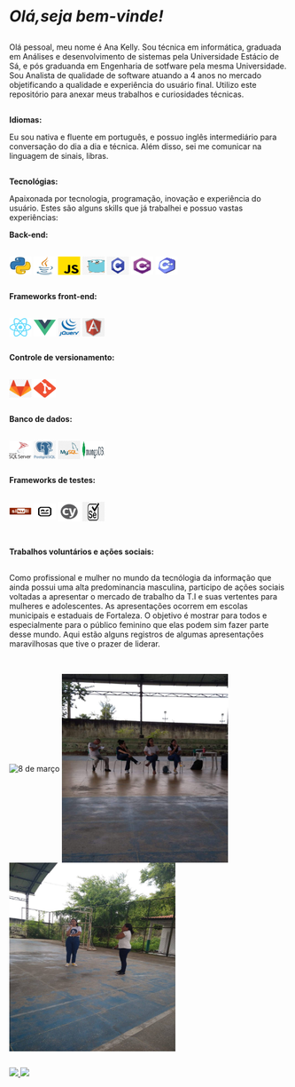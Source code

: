 # **_Olá,seja bem-vinde!_**


   ##
  Olá pessoal, meu nome é Ana Kelly. Sou técnica em informática, graduada em Análises e desenvolvimento de sistemas pela Universidade Estácio de Sá, e pós graduanda em Engenharia de sotfware pela mesma Universidade. Sou Analista de qualidade de software atuando a 4 anos no mercado objetificando a qualidade e experiência do usuário final. Utilizo este repositório para anexar meus trabalhos e curiosidades técnicas. 
 
##
**Idiomas:**

  Eu sou nativa e fluente em português, e possuo inglês intermediário para conversação do dia a dia e técnica. Além disso, sei me comunicar na linguagem de sinais, libras. 

   ##

**Tecnológias:**

  Apaixonada por tecnologia, programação, inovação e experiência do usuário. Estes são alguns skills que já trabalhei e possuo vastas experiências:

  **Back-end:**
  
<div style="display: inline_block"><br>

<img align="center" alt="python" height="33" width="40"  src="images/python.png"/>
<img align="center" alt="java" height="33" width="40" src="images/java.png"/>
<img align="center" alt="javascript" height="33" width="40" src="images/javascript.png"/>
<img align="center" alt="GO" height="33" width="40" src="images/Go.png"/>
<img align="center" alt="c" height="33" width="40" src="images/c.jpg"/>
<img align="center" alt="c#" height="33" width="40" src="images/c2.png"/>
<img align="center" alt="c++" height="33" width="40" src="images/c++.webp"/>
</div>

##

**Frameworks front-end:**
<div style="display: inline_block"><br>
<img align="center" alt="react" height="33" width="40"  src="images/react.png"/>
<img align="center" alt="vuejs" height="33" width="40" src="images/vuejs.png"/>
<img align="center" alt="jquery" height="33" width="40" src="images/jquery.png"/>
<img align="center" alt="angular" height="33" width="40" src="images/angular.png"/> 
</div>

##

**Controle de versionamento:**

<div style="display: inline_block"><br>

<img align="center" alt="gitlab" height="33" width="40"  src="images/gitlab.png">
<img align="center" alt="git" height="33" width="40"  src="images/git.png">
</div>

##

 **Banco de dados:**
<div style="display: inline_block"><br>

<img align="center" alt="sqlserver" height="33" width="40"  src="images/sqlserver.svg">
<img align="center" alt="postgree" height="33" width="40"  src="images/postgree.png">
<img align="center" alt="mysql" height="33" width="40"  src="images/mysql.png">
<img align="center" alt="MongoDB" height="33" width="40"  src="images/MongoDB.png">
 </div>

 ##

  **Frameworks de testes:**
  
  <div style="display: inline_block"><br>
  <img align="center" alt="sikuli" height="32" width="40" src="images/sikuli.png">
  <img align="center" alt="Robotframework" height="29" width="40" src="images/Robotframework.png">
  <img align="center" alt="cypress" height="35" width="40" src="images/cypress.png">
  <img align="center" alt="selenium" height="35" width="40" src="images/selenium.png">
  </div>
  <br>


   ##

  **Trabalhos voluntários e ações sociais:**
  ##

  Como profissional e mulher no mundo da tecnólogia da informação que ainda possui uma alta predominancia masculina, participo de ações sociais voltadas a apresentar o mercado de trabalho da T.I e suas vertentes para mulheres e adolescentes. As apresentações ocorrem em escolas municipais e estaduais de Fortaleza. O objetivo é mostrar para todos e especialmente para o público feminino que elas podem sim fazer parte desse mundo.
  Aqui estão alguns registros de algumas apresentações maravilhosas que tive o prazer de liderar.
##
  <div style="display: inline_block"><br>

  <img align="center" alt="8 de março" height="340" width="500" src="images/8 de março.jpg">
  <img align="center" alt="apresentação" height="340" width="300" src="images/apresentação.jpg">
  <img align="center" alt="apresentação2" height="340" width="300" src="images/apresentação2.jpg">

  </div>


##

<div> 
  <a href = "mailto:kellyholanda59@gmail.com"><img src="https://img.shields.io/badge/Gmail-D14836?style=for-the-badge&logo=gmail&logoColor=white" target="_blank">   </a>
  <a href="https://www.linkedin.com/in/ana-kelly-holanda-2220a418b/" target="_blank"><img src="https://img.shields.io/badge/LinkedIn-0077B5?style=for-the-badge&logo=linkedin&logoColor=white" target="_blank"></a>
</div>
